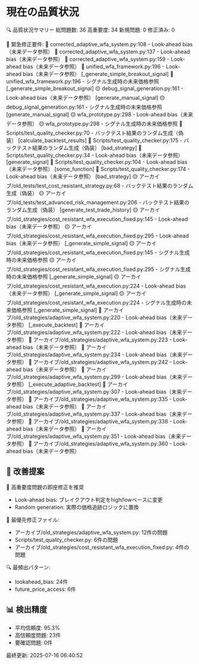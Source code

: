 # 現在の品質状況

🔍 品質状況サマリー
   総問題数: 36
   高重要度: 34
   新規問題: 0
   修正済み: 0

🚨 緊急修正要件:
   🔴 corrected_adaptive_wfa_system.py:108 - Look-ahead bias（未来データ参照）
   🔴 corrected_adaptive_wfa_system.py:137 - Look-ahead bias（未来データ参照）
   🔴 corrected_adaptive_wfa_system.py:159 - Look-ahead bias（未来データ参照）
   🔴 unified_wfa_framework.py:196 - Look-ahead bias（未来データ参照） [_generate_simple_breakout_signal]
   🔴 unified_wfa_framework.py:196 - シグナル生成時の未来価格参照 [_generate_simple_breakout_signal]
   🟡 debug_signal_generation.py:161 - Look-ahead bias（未来データ参照） [generate_manual_signal]
   🟡 debug_signal_generation.py:161 - シグナル生成時の未来価格参照 [generate_manual_signal]
   🟡 wfa_prototype.py:298 - Look-ahead bias（未来データ参照）
   🟡 wfa_prototype.py:298 - シグナル生成時の未来価格参照
   🔴 Scripts/test_quality_checker.py:70 - バックテスト結果のランダム生成（偽装） [calculate_backtest_results]
   🔴 Scripts/test_quality_checker.py:175 - バックテスト結果のランダム生成（偽装） [bad_strategy]
   🔴 Scripts/test_quality_checker.py:34 - Look-ahead bias（未来データ参照） [generate_signal]
   🔴 Scripts/test_quality_checker.py:104 - Look-ahead bias（未来データ参照） [some_function]
   🔴 Scripts/test_quality_checker.py:174 - Look-ahead bias（未来データ参照） [bad_strategy]
   🟡 アーカイブ/old_tests/test_cost_resistant_strategy.py:68 - バックテスト結果のランダム生成（偽装）
   🟡 アーカイブ/old_tests/test_advanced_risk_management.py:206 - バックテスト結果のランダム生成（偽装） [generate_test_trade_history]
   🟡 アーカイブ/old_strategies/cost_resistant_wfa_execution_fixed.py:145 - Look-ahead bias（未来データ参照）
   🟡 アーカイブ/old_strategies/cost_resistant_wfa_execution_fixed.py:295 - Look-ahead bias（未来データ参照） [_generate_simple_signal]
   🟡 アーカイブ/old_strategies/cost_resistant_wfa_execution_fixed.py:145 - シグナル生成時の未来価格参照
   🟡 アーカイブ/old_strategies/cost_resistant_wfa_execution_fixed.py:295 - シグナル生成時の未来価格参照 [_generate_simple_signal]
   🟡 アーカイブ/old_strategies/cost_resistant_wfa_execution.py:224 - Look-ahead bias（未来データ参照） [_generate_simple_signal]
   🟡 アーカイブ/old_strategies/cost_resistant_wfa_execution.py:224 - シグナル生成時の未来価格参照 [_generate_simple_signal]
   🔴 アーカイブ/old_strategies/adaptive_wfa_system.py:220 - Look-ahead bias（未来データ参照） [_execute_backtest]
   🔴 アーカイブ/old_strategies/adaptive_wfa_system.py:222 - Look-ahead bias（未来データ参照）
   🔴 アーカイブ/old_strategies/adaptive_wfa_system.py:223 - Look-ahead bias（未来データ参照）
   🔴 アーカイブ/old_strategies/adaptive_wfa_system.py:234 - Look-ahead bias（未来データ参照）
   🔴 アーカイブ/old_strategies/adaptive_wfa_system.py:242 - Look-ahead bias（未来データ参照）
   🔴 アーカイブ/old_strategies/adaptive_wfa_system.py:299 - Look-ahead bias（未来データ参照） [_execute_adaptive_backtest]
   🔴 アーカイブ/old_strategies/adaptive_wfa_system.py:307 - Look-ahead bias（未来データ参照）
   🔴 アーカイブ/old_strategies/adaptive_wfa_system.py:335 - Look-ahead bias（未来データ参照）
   🔴 アーカイブ/old_strategies/adaptive_wfa_system.py:337 - Look-ahead bias（未来データ参照）
   🔴 アーカイブ/old_strategies/adaptive_wfa_system.py:338 - Look-ahead bias（未来データ参照）
   🔴 アーカイブ/old_strategies/adaptive_wfa_system.py:351 - Look-ahead bias（未来データ参照）
   🔴 アーカイブ/old_strategies/adaptive_wfa_system.py:360 - Look-ahead bias（未来データ参照）

## 🎯 改善提案
🚨 高重要度問題の即座修正を推奨
   - Look-ahead bias: ブレイクアウト判定をhigh/lowベースに変更
   - Random generation: 実際の価格追跡ロジックに置換

📁 最優先修正ファイル:
   - アーカイブ/old_strategies/adaptive_wfa_system.py: 12件の問題
   - Scripts/test_quality_checker.py: 6件の問題
   - アーカイブ/old_strategies/cost_resistant_wfa_execution_fixed.py: 4件の問題

🔍 最頻出パターン:
   - lookahead_bias: 24件
   - future_price_access: 6件

## 📊 検出精度
- 平均信頼度: 95.3%
- 高信頼度問題: 23件
- 要確認問題: 0件

最終更新: 2025-07-16 06:40:52
